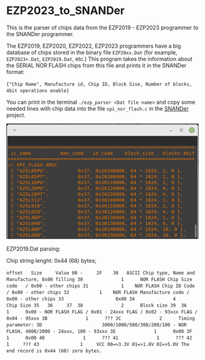 # EZP2023_to_SNANDer
This is the parser of chips data from the EZP2019 - EZP2023 programmer to the SNANDer programmer.

The EZP2019, EZP2020, EZP2022, EZP2023 programmers have a big database of chips 
stored in the binary file `EZP20xx.Dat` (for example, `EZP2023+.Dat`, `EZP2019.Dat`, etc.) 
This program takes the information about the SERIAL NOR FLASH chips from this file 
and prints it in the SNANDer format:

`{"Chip Name", Manufacture id, Chip ID, Block Sise, Number of blocks, 4bit operations enable}`

You can print in the terminal `./ezp_parser <Dat file name>` and copy some needed lines with chip data into the file `spi_nor_flash.c` 
in the [SNANDer](https://github.com/McMCCRU/SNANDer) project.  

 ![The screenshot](https://github.com/bigbigmdm/EZP2023_to_SNANDer/raw/main/ezp_parser.png)  

EZP2019.Dat parsing:

Chip string lenght: 0x44 (68) bytes;

`
offset	 Size	  Value
00 -     2F	   30	ASCII Chip type, Name and Manufacture, 0x00 filling
30 			    1	   NOR FLASH Chip Size code   / 0x00 - other chips
31		      1    NOR FLASH Chip ID Code     / 0x00 - other chips
32 		     1    NOR FLASH Manufacture code / 0x00 - other chips
33	 		         0x00
34 			    4	   Chip Size
35 	
36 	  
37 
38 			    2	   Block size
39 
3A 			    1	   0x00 - NOR FLASH FLAG / 0x01 - 24xxx FLAG / 0x02 - 93xxx FLAG / 0x04 - 95xxx
3B 			    1	   ???
3C 			    2	   Timing parameter:
3D 				        3000/1000/500/300/200/100 - NOR FLASH, 4000/2000 - 24xxx, 100 - 93xxx
3E 			    1	   0x00
3F 			    1	   0x00
40 			    1	   ???
41 			    1	   ???
42			     1	   ???
43			     1	   VCC 00=>3.3V 01=>1.8V 02=>5.0V
The end record is 0x44 (68) zero bytes.
`
